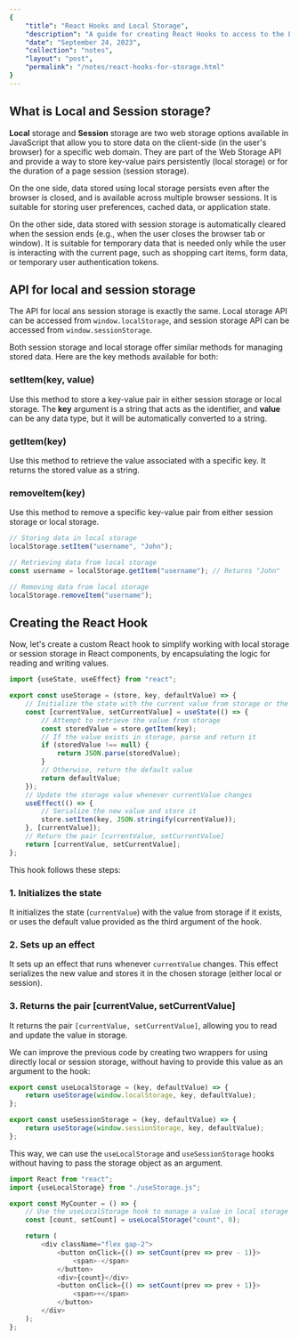 ```yaml
---
{
    "title": "React Hooks and Local Storage",
    "description": "A guide for creating React Hooks to access to the Local and Session Storage of the browser in a simple way.",
    "date": "September 24, 2023",
    "collection": "notes",
    "layout": "post",
    "permalink": "/notes/react-hooks-for-storage.html"
}
---
```


## What is Local and Session storage?

<b>Local</b> storage and <b>Session</b> storage are two web storage options available in 
JavaScript that allow you to store data on the client-side (in the user's browser) 
for a specific web domain. They are part of the Web Storage API and provide a way 
to store key-value pairs persistently (local storage) or for the duration of a page 
session (session storage).

On the one side, data stored using local storage persists even after the browser is 
closed, and is available across multiple browser sessions. It is suitable for storing 
user preferences, cached data, or application state. 

On the other side, data stored with session storage is automatically cleared when the 
session ends (e.g., when the user closes the browser tab or window). It is suitable 
for temporary data that is needed only while the user is interacting with the current 
page, such as shopping cart items, form data, or temporary user authentication tokens.

## API for local and session storage

The API for local ans session storage is exactly the same. Local storage API can be 
accessed from <code>window.localStorage</code>, and session storage API can be accessed 
from <code>window.sessionStorage</code>.

Both session storage and local storage offer similar methods for managing stored data. 
Here are the key methods available for both:

### setItem(key, value)

Use this method to store a key-value pair in either session storage or local storage. 
The <b>key</b> argument is a string that acts as the identifier, and <b>value</b> can 
be any data type, but it will be automatically converted to a string.

### getItem(key)

Use this method to retrieve the value associated with a specific key. It returns the 
stored value as a string.

### removeItem(key)

Use this method to remove a specific key-value pair from either session storage or 
local storage.

```javascript
// Storing data in local storage
localStorage.setItem("username", "John");

// Retrieving data from local storage
const username = localStorage.getItem("username"); // Returns "John"

// Removing data from local storage
localStorage.removeItem("username");
```

## Creating the React Hook

Now, let's create a custom React hook to simplify working with local storage or 
session storage in React components, by encapsulating the logic for reading and 
writing values.

```javascript
import {useState, useEffect} from "react";

export const useStorage = (store, key, defaultValue) => {
    // Initialize the state with the current value from storage or the default value
    const [currentValue, setCurrentValue] = useState(() => {
        // Attempt to retrieve the value from storage
        const storedValue = store.getItem(key);
        // If the value exists in storage, parse and return it
        if (storedValue !== null) {
            return JSON.parse(storedValue);
        }
        // Otherwise, return the default value
        return defaultValue;
    });
    // Update the storage value whenever currentValue changes
    useEffect(() => {
        // Serialize the new value and store it
        store.setItem(key, JSON.stringify(currentValue));
    }, [currentValue]);
    // Return the pair [currentValue, setCurrentValue]
    return [currentValue, setCurrentValue];
};
```

This hook follows these steps:

### 1. Initializes the state

It initializes the state (<code>currentValue</code>) with the value from storage 
if it exists, or uses the default value provided as the third argument of the hook.

### 2. Sets up an effect

It sets up an effect that runs whenever <code>currentValue</code> changes.
This effect serializes the new value and stores it in the chosen storage (either 
local or session).

### 3. Returns the pair [currentValue, setCurrentValue]

It returns the pair <code>[currentValue, setCurrentValue]</code>, allowing
you to read and update the value in storage.

We can improve the previous code by creating two wrappers for using directly 
local or session storage, without having to provide this value as an argument 
to the hook:

```javascript
export const useLocalStorage = (key, defaultValue) => {
    return useStorage(window.localStorage, key, defaultValue);
};

export const useSessionStorage = (key, defaultValue) => {
    return useStorage(window.sessionStorage, key, defaultValue);
};
```

This way, we can use the <code>useLocalStorage</code> and <code>useSessionStorage</code> 
hooks without having to pass the storage object as an argument.

```javascript
import React from "react";
import {useLocalStorage} from "./useStorage.js";

export const MyCounter = () => {
    // Use the useLocalStorage hook to manage a value in local storage
    const [count, setCount] = useLocalStorage("count", 0);

    return (
        <div className="flex gap-2">
            <button onClick={() => setCount(prev => prev - 1)}>
                <span>-</span>
            </button>
            <div>{count}</div>
            <button onClick={() => setCount(prev => prev + 1)}>
                <span>+</span>
            </button>
        </div>
    );
};
```
